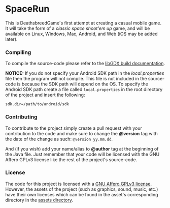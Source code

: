 SpaceRun
========

This is DeathsbreedGame's first attempt at creating a casual mobile game. It will take the form of a _classic space shoot'em up_ game, and will be available on Linux, Windows, Mac, Android, and Web (iOS may be added later).

### Compiling
To compile the source-code please refer to the [libGDX build documentation](https://github.com/libgdx/libgdx/wiki/Gradle-on-the-Commandline).

**NOTICE:** If you do not specify your Android SDK path in the _local.properties_ file then the program will not compile. This file is not included in the source-code is because the SDK path will depend on the OS. To specify the Android SDK path create a file called `local.properties` in the root directory of the project and insert the following:
```
sdk.dir=/path/to/android/sdk
```

### Contributing
To contribute to the project simply create a pull request with your contribution to the code and make sure to change the **@version** tag with the date of the change as such: `@version yy.mm.dd`.

And (if you wish) add your name/alias to **@author** tag at the beginning of the Java file. Just remember that your code will be licensed with the GNU Affero GPLv3 license like the rest of the project's source-code.

### License
The code for this project is licensed with a [GNU Affero GPLv3 license](/LICENSE). However, the assets of the project (such as graphics, sound, music, etc.) have their own licenses which can be found in the asset's corresponding directory in the [assets directory](/android/assets/).
